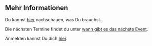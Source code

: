 ## Mehr Informationen

Du kannst [hier](/anforderungen) nachschauen, was Du brauchst.

Die nächsten Termine findet du unter [wann gibt es das nächste Event](/termine).

Anmelden kannst Du dich [hier](/anmeldung).